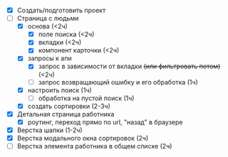 - [x] Создать/подготовить проект
- [ ] Страница с людьми  
  - [x] основа (<2ч)
    - [x] поле поиска (<2ч)
    - [x] вкладки (<2ч)
    - [x] компонент карточки (<2ч)
  - [x] запросы к апи
    - [x] запрос в зависимости от вкладки ~~(или фильтровать потом)~~ (<2ч)
    - [ ] запрос возвращающий ошибку и его обработка (1ч)
  - [x] настроить поиск (1ч)
    - [ ] обработка на пустой поиск (1ч)
  - [x] создать сортировки (2-3ч)
- [x] Детальная страница работника
    - [x] роутинг, переход прямо по url, "назад" в браузере

- [x] Верстка шапки (1-2ч)
- [x] Верстка модального окна сортировок (2ч)
- [ ] Верстка элемента работника в общем списке (2ч)